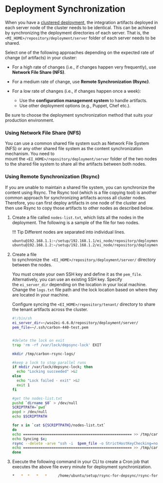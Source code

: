 # Deployment Synchronization

When you have a [clustered deployment]({{base_path}}/install-and-setup/setup/deployment/deploying-wso2-ei/), the integration artifacts deployed in each server node of the cluster needs to be identical. This can be achieved by synchronizing the deployment directories of each server. That is, the `<MI_HOME>/repository/deployment/server` folder of each server needs to be shared.

Select one of the following approaches depending on the expected rate of change (of artifacts) in your cluster:

-   For a high rate of changes (i.e., if changes happen very frequently), use **Network File Share (NFS)**.
-   For a medium rate of change, use **Remote Synchronization (Rsync)**.
-   For a low rate of changes (i.e., if changes happen once a week):

    -   Use the **configuration management system** to handle artifacts.
    -   Use other deployment options (e.g., Puppet, Chef etc.).

Be sure to choose the deployment synchronization method that suits your production environment.

### Using Network File Share (NFS)

You can use a common shared file system such as Network File System (NFS) or any other shared file system as the content synchronization mechanism. You need to mount the `<EI_HOME>/repository/deployment/server` folder of the two nodes to the shared file system to share all the artifacts between both nodes. 

### Using Remote Synchronization (Rsync)

If you are unable to maintain a shared file system, you can synchronize the content using Rsync. The Rsync tool (which is a file copying tool) is another common approach for synchronizing artifacts across all cluster nodes. Therefore, you can first deploy artifacts in one node of the cluster and then use Rsync to copy those artifacts to other nodes as described below.

1.  Create a file called `nodes-list.txt`, which lists all the nodes in the deployment. The following is a sample of the file for two nodes.

    !!! Tip
        Different nodes are separated into individual lines.

    ```bash
    ubuntu@192.168.1.1:~/setup/192.168.1.1/ei_node/repository/deployment/server
    ubuntu@192.168.1.2:~/setup/192.168.1.2/ei_node/repository/deployment/server
    ```

2.  Create a file to synchronize the  `<EI_HOME>/repository/deployment/server/` directory between the nodes.

    You must create your own SSH key and define it as the `pem_file`. Alternatively, you can use an existing SSH key. Specify the `ei_server_dir` depending on the location in your local machine. Change the `logs.txt` file path and the lock location based on where they are located in your machine.

    Configure syncing the `<EI_HOME>/repository/tenant/` directory to share the tenant artifacts across the cluster.

    ```bash
    #!/bin/sh
    ei_server_dir=~/wso2ei-6.6.0/repository/deployment/server/
    pem_file=~/.ssh/carbon-440-test.pem


    #delete the lock on exit
    trap 'rm -rf /var/lock/depsync-lock' EXIT

    mkdir /tmp/carbon-rsync-logs/

    #keep a lock to stop parallel runs
    if mkdir /var/lock/depsync-lock; then
      echo "Locking succeeded" >&2
    else
      echo "Lock failed - exit" >&2
      exit 1
    fi

    #get the nodes-list.txt
    pushd `dirname $0` > /dev/null
    SCRIPTPATH=`pwd`
    popd > /dev/null
    echo $SCRIPTPATH

    for x in `cat ${SCRIPTPATH}/nodes-list.txt`
    do
    echo ================================================== >> /tmp/carbon-rsync-logs/logs.txt;
    echo Syncing $x;
    rsync --delete -arve "ssh -i  $pem_file -o StrictHostKeyChecking=no" $ei_server_dir $x >> /tmp/carbon-rsync-logs/logs.txt
    echo ================================================== >> /tmp/carbon-rsync-logs/logs.txt;
    done
    ```

3.  Execute the following command in your CLI to create a Cron job that executes the above file every minute for deployment synchronization.    

    ```bash
    *   *  *   *   *     /home/ubuntu/setup/rsync-for-depsync/rsync-for-ei-depsync.sh=
    ```
